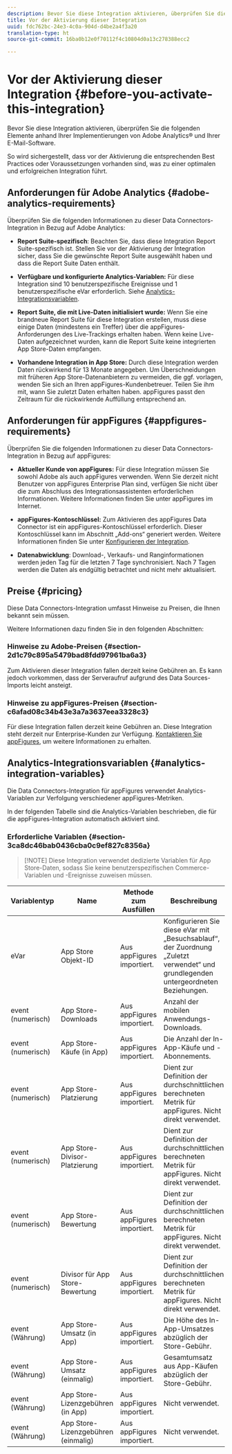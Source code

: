 ```yaml
---
description: Bevor Sie diese Integration aktivieren, überprüfen Sie die folgenden Elemente anhand Ihrer Implementierungen von Adobe Analytics® und Ihrer E-Mail-Software.
title: Vor der Aktivierung dieser Integration
uuid: fdc762bc-24e3-4c0a-904d-d4be2a4f3a20
translation-type: ht
source-git-commit: 16ba0b12e0f70112f4c10804d0a13c278388ecc2

---
```



# Vor der Aktivierung dieser Integration {#before-you-activate-this-integration}

Bevor Sie diese Integration aktivieren, überprüfen Sie die folgenden Elemente anhand Ihrer Implementierungen von Adobe Analytics® und Ihrer E-Mail-Software.

So wird sichergestellt, dass vor der Aktivierung die entsprechenden Best Practices oder Voraussetzungen vorhanden sind, was zu einer optimalen und erfolgreichen Integration führt.

## Anforderungen für Adobe Analytics {#adobe-analytics-requirements}

Überprüfen Sie die folgenden Informationen zu dieser Data Connectors-Integration in Bezug auf Adobe Analytics:

* **Report Suite-spezifisch**: Beachten Sie, dass diese Integration Report Suite-spezifisch ist. Stellen Sie vor der Aktivierung der Integration sicher, dass Sie die gewünschte Report Suite ausgewählt haben und dass die Report Suite Daten enthält.
* **Verfügbare und konfigurierte Analytics-Variablen:** Für diese Integration sind 10 benutzerspezifische Ereignisse und 1 benutzerspezifische eVar erforderlich. Siehe [Analytics-Integrationsvariablen](appfigures-before-activation.md#analytics-integration-variables).

* **Report Suite, die mit Live-Daten initialisiert wurde:** Wenn Sie eine brandneue Report Suite für diese Integration erstellen, muss diese einige Daten (mindestens ein Treffer) über die appFigures-Anforderungen des Live-Trackings erhalten haben. Wenn keine Live-Daten aufgezeichnet wurden, kann die Report Suite keine integrierten App Store-Daten empfangen.

* **Vorhandene Integration in App Store:** Durch diese Integration werden Daten rückwirkend für 13 Monate angegeben. Um Überschneidungen mit früheren App Store-Datenanbietern zu vermeiden, die ggf. vorlagen, wenden Sie sich an Ihren appFigures-Kundenbetreuer. Teilen Sie ihm mit, wann Sie zuletzt Daten erhalten haben. appFigures passt den Zeitraum für die rückwirkende Auffüllung entsprechend an.

## Anforderungen für appFigures {#appfigures-requirements}

Überprüfen Sie die folgenden Informationen zu dieser Data Connectors-Integration in Bezug auf appFigures:

* **Aktueller Kunde von appFigures:** Für diese Integration müssen Sie sowohl Adobe als auch appFigures verwenden. Wenn Sie derzeit nicht Benutzer von appFigures Enterprise Plan sind, verfügen Sie nicht über die zum Abschluss des Integrationsassistenten erforderlichen Informationen. Weitere Informationen finden Sie unter appFigures im Internet.
* **appFigures-Kontoschlüssel:** Zum Aktivieren des appFigures Data Connector ist ein appFigures-Kontoschlüssel erforderlich. Dieser Kontoschlüssel kann im Abschnitt „Add-ons“ generiert werden. Weitere Informationen finden Sie unter [Konfigurieren der Integration](../appfigures-overview/t-appfigures-integration.md).

* **Datenabwicklung**: Download-, Verkaufs- und Ranginformationen werden jeden Tag für die letzten 7 Tage synchronisiert. Nach 7 Tagen werden die Daten als endgültig betrachtet und nicht mehr aktualisiert.

## Preise {#pricing}

Diese Data Connectors-Integration umfasst Hinweise zu Preisen, die Ihnen bekannt sein müssen.

Weitere Informationen dazu finden Sie in den folgenden Abschnitten:

### Hinweise zu Adobe-Preisen {#section-2d1c79c895a5479bad8fdd97961ba6a3}

Zum Aktivieren dieser Integration fallen derzeit keine Gebühren an. Es kann jedoch vorkommen, dass der Serveraufruf aufgrund des Data Sources-Imports leicht ansteigt.

### Hinweise zu appFigures-Preisen {#section-c6afad08c34b43e3a7a3637eea3328c3}

Für diese Integration fallen derzeit keine Gebühren an. Diese Integration steht derzeit nur Enterprise-Kunden zur Verfügung. [Kontaktieren Sie appFigures](https://appfigures.com/support/contact), um weitere Informationen zu erhalten.

## Analytics-Integrationsvariablen {#analytics-integration-variables}

Die Data Connectors-Integration für appFigures verwendet Analytics-Variablen zur Verfolgung verschiedener appFigures-Metriken.

In der folgenden Tabelle sind die Analytics-Variablen beschrieben, die für die appFigures-Integration automatisch aktiviert sind.

### Erforderliche Variablen {#section-3ca8dc46bab0436cba0c9ef827c8356a}

> [!NOTE] Diese Integration verwendet dedizierte Variablen für App Store-Daten, sodass Sie keine benutzerspezifischen Commerce-Variablen und -Ereignisse zuweisen müssen.

| Variablentyp | Name | Methode zum Ausfüllen | Beschreibung |
|---|---|---|---|
| eVar | App Store Objekt-ID | Aus appFigures importiert. | Konfigurieren Sie diese eVar mit „Besuchsablauf“, der Zuordnung „Zuletzt verwendet“ und grundlegenden untergeordneten Beziehungen. |
| event (numerisch) | App Store-Downloads | Aus appFigures importiert. | Anzahl der mobilen Anwendungs-Downloads. |
| event (numerisch) | App Store-Käufe (in App) | Aus appFigures importiert. | Die Anzahl der In-App-Käufe und -Abonnements. |
| event (numerisch) | App Store-Platzierung | Aus appFigures importiert. | Dient zur Definition der durchschnittlichen berechneten Metrik für appFigures. Nicht direkt verwendet. |
| event (numerisch) | App Store-Divisor-Platzierung | Aus appFigures importiert. | Dient zur Definition der durchschnittlichen berechneten Metrik für appFigures. Nicht direkt verwendet. |
| event (numerisch) | App Store-Bewertung | Aus appFigures importiert. | Dient zur Definition der durchschnittlichen berechneten Metrik für appFigures. Nicht direkt verwendet. |
| event (numerisch) | Divisor für App Store-Bewertung | Aus appFigures importiert. | Dient zur Definition der durchschnittlichen berechneten Metrik für appFigures. Nicht direkt verwendet. |
| event (Währung) | App Store-Umsatz (in App) | Aus appFigures importiert. | Die Höhe des In-App-Umsatzes abzüglich der Store-Gebühr. |
| event (Währung) | App Store-Umsatz (einmalig) | Aus appFigures importiert. | Gesamtumsatz aus App-Käufen abzüglich der Store-Gebühr. |
| event (Währung) | App Store-Lizenzgebühren (in App) | Aus appFigures importiert. | Nicht verwendet. |
| event (Währung) | App Store-Lizenzgebühren (einmalig) | Aus appFigures importiert. | Nicht verwendet. |
